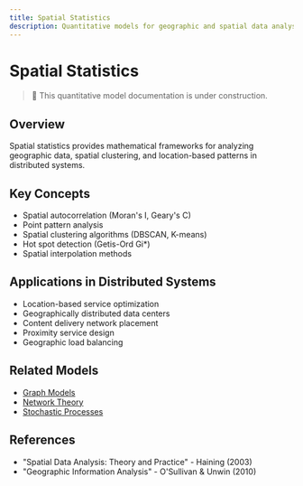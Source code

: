 ```yaml
---
title: Spatial Statistics
description: Quantitative models for geographic and spatial data analysis
---
```


# Spatial Statistics

> 🚧 This quantitative model documentation is under construction.

## Overview
Spatial statistics provides mathematical frameworks for analyzing geographic data, spatial clustering, and location-based patterns in distributed systems.

## Key Concepts
- Spatial autocorrelation (Moran's I, Geary's C)
- Point pattern analysis
- Spatial clustering algorithms (DBSCAN, K-means)
- Hot spot detection (Getis-Ord Gi*)
- Spatial interpolation methods

## Applications in Distributed Systems
- Location-based service optimization
- Geographically distributed data centers
- Content delivery network placement
- Proximity service design
- Geographic load balancing

## Related Models
- [Graph Models](../architects-handbook/quantitative-analysis/graph-models.md)
- [Network Theory](../architects-handbook/quantitative-analysis/network-theory.md)
- [Stochastic Processes](../architects-handbook/quantitative-analysis/stochastic-processes.md)

## References
- "Spatial Data Analysis: Theory and Practice" - Haining (2003)
- "Geographic Information Analysis" - O'Sullivan & Unwin (2010)